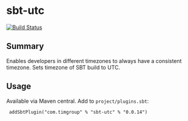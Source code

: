sbt-utc
=======
[![Build Status](https://travis-ci.org/tim-group/sbt-utc.svg?branch=master)](https://travis-ci.org/tim-group/sbt-utc)


Summary
-------
Enables developers in different timezones to always have a consistent timezone.  Sets timezone of SBT build to UTC.

Usage
-----
Available via Maven central.  Add to `project/plugins.sbt`:

     addSbtPlugin("com.timgroup" % "sbt-utc" % "0.0.14")
     
